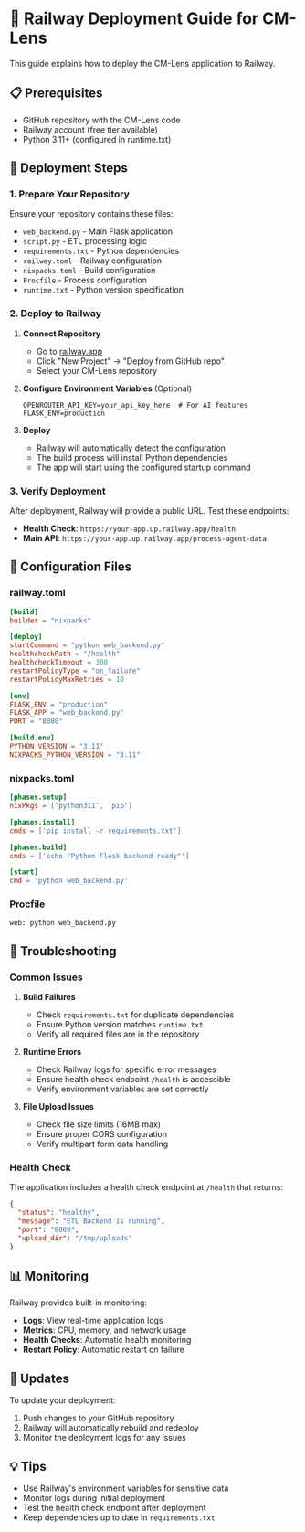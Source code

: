 # 🚀 Railway Deployment Guide for CM-Lens

This guide explains how to deploy the CM-Lens application to Railway.

## 📋 Prerequisites

- GitHub repository with the CM-Lens code
- Railway account (free tier available)
- Python 3.11+ (configured in runtime.txt)

## 🚀 Deployment Steps

### 1. Prepare Your Repository

Ensure your repository contains these files:
- `web_backend.py` - Main Flask application
- `script.py` - ETL processing logic
- `requirements.txt` - Python dependencies
- `railway.toml` - Railway configuration
- `nixpacks.toml` - Build configuration
- `Procfile` - Process configuration
- `runtime.txt` - Python version specification

### 2. Deploy to Railway

1. **Connect Repository**
   - Go to [railway.app](https://railway.app)
   - Click "New Project" → "Deploy from GitHub repo"
   - Select your CM-Lens repository

2. **Configure Environment Variables** (Optional)
   ```
   OPENROUTER_API_KEY=your_api_key_here  # For AI features
   FLASK_ENV=production
   ```

3. **Deploy**
   - Railway will automatically detect the configuration
   - The build process will install Python dependencies
   - The app will start using the configured startup command

### 3. Verify Deployment

After deployment, Railway will provide a public URL. Test these endpoints:

- **Health Check**: `https://your-app.up.railway.app/health`
- **Main API**: `https://your-app.up.railway.app/process-agent-data`

## 🔧 Configuration Files

### railway.toml
```toml
[build]
builder = "nixpacks"

[deploy]
startCommand = "python web_backend.py"
healthcheckPath = "/health"
healthcheckTimeout = 300
restartPolicyType = "on_failure"
restartPolicyMaxRetries = 10

[env]
FLASK_ENV = "production"
FLASK_APP = "web_backend.py"
PORT = "8080"

[build.env]
PYTHON_VERSION = "3.11"
NIXPACKS_PYTHON_VERSION = "3.11"
```

### nixpacks.toml
```toml
[phases.setup]
nixPkgs = ['python311', 'pip']

[phases.install]
cmds = ['pip install -r requirements.txt']

[phases.build]
cmds = ['echo "Python Flask backend ready"']

[start]
cmd = 'python web_backend.py'
```

### Procfile
```
web: python web_backend.py
```

## 🐛 Troubleshooting

### Common Issues

1. **Build Failures**
   - Check `requirements.txt` for duplicate dependencies
   - Ensure Python version matches `runtime.txt`
   - Verify all required files are in the repository

2. **Runtime Errors**
   - Check Railway logs for specific error messages
   - Ensure health check endpoint `/health` is accessible
   - Verify environment variables are set correctly

3. **File Upload Issues**
   - Check file size limits (16MB max)
   - Ensure proper CORS configuration
   - Verify multipart form data handling

### Health Check

The application includes a health check endpoint at `/health` that returns:
```json
{
  "status": "healthy",
  "message": "ETL Backend is running",
  "port": "8080",
  "upload_dir": "/tmp/uploads"
}
```

## 📊 Monitoring

Railway provides built-in monitoring:
- **Logs**: View real-time application logs
- **Metrics**: CPU, memory, and network usage
- **Health Checks**: Automatic health monitoring
- **Restart Policy**: Automatic restart on failure

## 🔄 Updates

To update your deployment:
1. Push changes to your GitHub repository
2. Railway will automatically rebuild and redeploy
3. Monitor the deployment logs for any issues

## 💡 Tips

- Use Railway's environment variables for sensitive data
- Monitor logs during initial deployment
- Test the health check endpoint after deployment
- Keep dependencies up to date in `requirements.txt`
